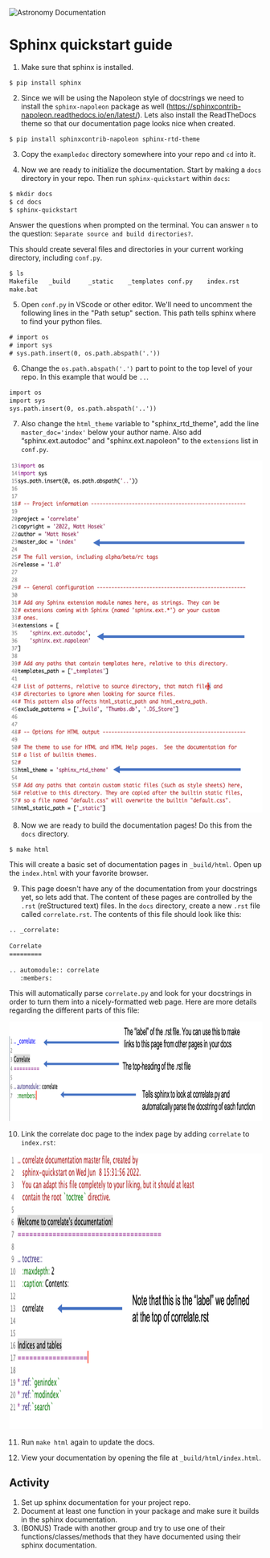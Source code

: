 ![Astronomy Documentation](https://pbs.twimg.com/media/EUJmsaXUcAEfmTT?format=jpg&name=medium)

# Sphinx quickstart guide

1. Make sure that sphinx is installed.
```
$ pip install sphinx
```

2. Since we will be using the Napoleon style of docstrings we need to install the `sphinx-napoleon` package as well (https://sphinxcontrib-napoleon.readthedocs.io/en/latest/). Lets also install the ReadTheDocs theme so that our documentation page looks nice when created.
```
$ pip install sphinxcontrib-napoleon sphinx-rtd-theme
```

3. Copy the `exampledoc` directory somewhere into your repo and `cd` into it.

4. Now we are ready to initialize the documentation. Start by making a
`docs` directory in your repo. Then run `sphinx-quickstart` within `docs`:
```
$ mkdir docs
$ cd docs
$ sphinx-quickstart
```
Answer the questions when prompted on the terminal. You can answer `n` to the question: `Separate source and build directories?`.

This should create several files and directories in your current working directory, including `conf.py`.
```
$ ls
Makefile   _build     _static    _templates conf.py    index.rst  make.bat
```

5. Open `conf.py` in VScode or other editor. We'll need to uncomment
the following lines in the "Path setup" section. This path tells
sphinx where to find your python files.
```
# import os
# import sys
# sys.path.insert(0, os.path.abspath('.'))
```

6. Change the `os.path.abspath('.')` part to point to the top level of your repo. In this example that would be `..`.
```
import os
import sys
sys.path.insert(0, os.path.abspath('..'))
```

7. Also change the `html_theme` variable to "sphinx_rtd_theme", add
   the line `master_doc='index'` below your author name. Also add
   “sphinx.ext.autodoc” and "sphinx.ext.napoleon" to the `extensions`
   list in `conf.py`.

<p align="center">
  <img width="574" height="700" src="./figs/conf_edits.png">
</p>

8. Now we are ready to build the documentation pages! Do this from the `docs` directory.
```
$ make html
```

This will create a basic set of documentation pages in `_build/html`. Open up the `index.html` with your favorite browser.


9. This page doesn't have any of the documentation from your
docstrings yet, so lets add that. The content of these pages are
controlled by the `.rst` (reStructured text) files. In the `docs`
directory, create a new `.rst` file called `correlate.rst`. The contents of this file should look like this:
```
.. _correlate:

Correlate
=========

.. automodule:: correlate
   :members:
```
This will automatically parse `correlate.py` and look for your
   docstrings in order to turn them into a nicely-formatted web
   page. Here are more details regarding the different parts of
   this file:

<p align="center">
  <img width="1000" height="198" src="./figs/correlate_edits.png">
</p>

10. Link the correlate doc page to the index page by adding ``correlate``
to ``index.rst``:

<p align="center">
  <img width="1000" height="548" src="./figs/index_edits.png">
</p>


11. Run `make html` again to update the docs.

12. View your documentation by opening the file at `_build/html/index.html`.


## Activity
1. Set up sphinx documentation for your project repo.
2. Document at least one function in your package and make sure it builds in the sphinx documentation.
3. (BONUS) Trade with another group and try to use one of their functions/classes/methods that they have documented using their sphinx documentation.

